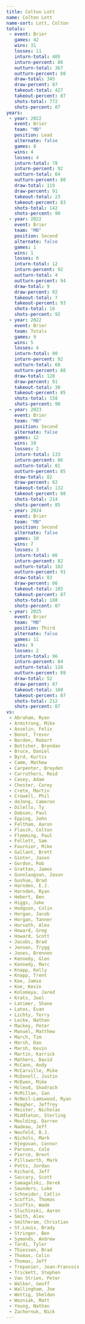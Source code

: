 ```yaml
---
title: Colton Lott
name: Colton Lott
name-sort: Lott, Colton
totals:
 - event: Brier
   games: 42
   wins: 31
   losses: 11
   inturn-total: 405
   inturn-percent: 86
   outturn-total: 367
   outturn-percent: 88
   draw-total: 345
   draw-percent: 87
   takeout-total: 427
   takeout-percent: 87
   shots-total: 772
   shots-percent: 87
years:
 - year: 2022
   event: Brier
   team: "MB"
   position: Lead
   alternate: false
   games: 8
   wins: 4
   losses: 4
   inturn-total: 78
   inturn-percent: 92
   outturn-total: 64
   outturn-percent: 88
   draw-total: 119
   draw-percent: 91
   takeout-total: 23
   takeout-percent: 83
   shots-total: 142
   shots-percent: 90
 - year: 2022
   event: Brier
   team: "MB"
   position: Second
   alternate: false
   games: 1
   wins: 1
   losses: 0
   inturn-total: 12
   inturn-percent: 92
   outturn-total: 4
   outturn-percent: 94
   draw-total: 9
   draw-percent: 92
   takeout-total: 7
   takeout-percent: 93
   shots-total: 16
   shots-percent: 92
 - year: 2022
   event: Brier
   team: Totals
   games: 9
   wins: 5
   losses: 4
   inturn-total: 90
   inturn-percent: 92
   outturn-total: 68
   outturn-percent: 88
   draw-total: 128
   draw-percent: 91
   takeout-total: 30
   takeout-percent: 85
   shots-total: 158
   shots-percent: 90
 - year: 2023
   event: Brier
   team: "MB"
   position: Second
   alternate: false
   games: 12
   wins: 10
   losses: 2
   inturn-total: 133
   inturn-percent: 86
   outturn-total: 81
   outturn-percent: 85
   draw-total: 82
   draw-percent: 82
   takeout-total: 132
   takeout-percent: 88
   shots-total: 214
   shots-percent: 85
 - year: 2024
   event: Brier
   team: "MB"
   position: Second
   alternate: false
   games: 10
   wins: 7
   losses: 3
   inturn-total: 86
   inturn-percent: 82
   outturn-total: 102
   outturn-percent: 91
   draw-total: 83
   draw-percent: 86
   takeout-total: 105
   takeout-percent: 87
   shots-total: 188
   shots-percent: 87
 - year: 2025
   event: Brier
   team: "MB"
   position: Third
   alternate: false
   games: 11
   wins: 9
   losses: 2
   inturn-total: 96
   inturn-percent: 84
   outturn-total: 116
   outturn-percent: 89
   draw-total: 52
   draw-percent: 87
   takeout-total: 160
   takeout-percent: 87
   shots-total: 212
   shots-percent: 87
vs:
 - Abraham, Ryan
 - Armstrong, Mike
 - Asselin, Felix
 - Bonot, Trevor
 - Borden, Robert
 - Bottcher, Brendan
 - Bruce, Daniel
 - Byrd, Kurtis
 - Camm, Mathew
 - Carpenter, Brayden
 - Carruthers, Reid
 - Casey, Adam
 - Chester, Corey
 - Crete, Martin
 - Crowell, Phil
 - deJong, Cameron
 - Dilello, Ty
 - Dobson, Paul
 - Epping, John
 - Feltham, Aaron
 - Flasch, Colton
 - Flemming, Paul
 - Follett, Sam
 - Fournier, Mike
 - Gallant, Brett
 - Ginter, Jason
 - Gordon, Rob
 - Grattan, James
 - Gunnlaugson, Jason
 - Gushue, Brad
 - Harnden, E.J.
 - Harnden, Ryan
 - Hebert, Ben
 - Higgs, Jake
 - Hodgson, Colin
 - Horgan, Jacob
 - Horgan, Tanner
 - Horvath, Alex
 - Howard, Greg
 - Howard, Scott
 - Jacobs, Brad
 - Jensen, Trygg
 - Jones, Brennen
 - Kennedy, Glen
 - Kennedy, Marc
 - Knapp, Kelly
 - Knapp, Trent
 - Koe, Jamie
 - Koe, Kevin
 - Kolomaya, Jared
 - Krats, Joel
 - Latimer, Shane
 - Latos, Evan
 - Lichty, Terry
 - Locke, Nathan
 - Mackey, Peter
 - Manuel, Matthew
 - March, Tim
 - Marsh, Dan
 - Marsh, Kevin
 - Martin, Karrick
 - Mathers, David
 - McCann, Andy
 - McCarville, Mike
 - McDonell, Justin
 - McEwen, Mike
 - Mcleod, Shadrach
 - McMillan, Ian
 - NcNeil-Lamswood, Ryan
 - Meagher, Jeffrey
 - Meister, Nicholas
 - Middleton, Sterling
 - Moulding, Darren
 - Nadeau, Jeff
 - Neufeld, B.J.
 - Nichols, Mark
 - Njegovan, Connor
 - Parsons, Cole
 - Pierce, Brent
 - Pillsworth, Mark
 - Potts, Jordan
 - Richard, Jeff
 - Saccary, Scott
 - Samagalski, Derek
 - Saunders, Luke
 - Schneider, Catlin
 - Scoffin, Thomas
 - Scoffin, Wade
 - Sluchinski, Aaron
 - Smith, Alex
 - Smitheram, Christian
 - St.Louis, Brady
 - Stringer, Ben
 - Symonds, Andrew
 - Tardi, Tyler
 - Thiessen, Brad
 - Thomas, Colin
 - Thomas, Jeff
 - Trepanier, Jean-Francois
 - Trickett, Stephen
 - Van Strien, Peter
 - Walker, Geoff
 - Wallingham, Joe
 - Wettig, Sheldon
 - Wozniak, Matt
 - Young, Nathan
 - Zachernuk, Nick
---
```

